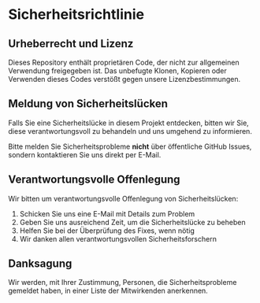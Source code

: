 # Sicherheitsrichtlinie

## Urheberrecht und Lizenz

Dieses Repository enthält proprietären Code, der nicht zur allgemeinen Verwendung freigegeben ist. Das unbefugte Klonen, Kopieren oder Verwenden dieses Codes verstößt gegen unsere Lizenzbestimmungen.

## Meldung von Sicherheitslücken

Falls Sie eine Sicherheitslücke in diesem Projekt entdecken, bitten wir Sie, diese verantwortungsvoll zu behandeln und uns umgehend zu informieren. 

Bitte melden Sie Sicherheitsprobleme **nicht** über öffentliche GitHub Issues, sondern kontaktieren Sie uns direkt per E-Mail.

## Verantwortungsvolle Offenlegung

Wir bitten um verantwortungsvolle Offenlegung von Sicherheitslücken:

1. Schicken Sie uns eine E-Mail mit Details zum Problem
2. Geben Sie uns ausreichend Zeit, um die Sicherheitslücke zu beheben
3. Helfen Sie bei der Überprüfung des Fixes, wenn nötig
4. Wir danken allen verantwortungsvollen Sicherheitsforschern

## Danksagung

Wir werden, mit Ihrer Zustimmung, Personen, die Sicherheitsprobleme gemeldet haben, in einer Liste der Mitwirkenden anerkennen.
